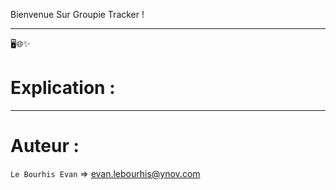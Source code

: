 Bienvenue Sur Groupie Tracker !
__________________________________________________

🖥️🌐✨

# Explication : 
__________________________________________________


# Auteur : 

`Le Bourhis Evan` => evan.lebourhis@ynov.com
